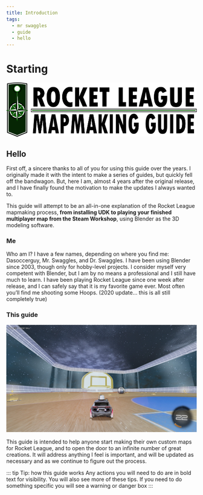 ```yaml
---
title: Introduction
tags:
  - mr swaggles
  - guide
  - hello
---
```


# Starting

![alt text](../.vuepress/public/images/image234.png)

## Hello

First off, a sincere thanks to all of you for using this guide over the years. I originally made it with the intent to make a series of guides, but quickly fell off the bandwagon. But, here I am, almost 4 years after the original release, and I have finally found the motivation to make the updates I always wanted to.

This guide will attempt to be an all-in-one explanation of the Rocket League mapmaking process, **from installing UDK to playing your finished multiplayer map from the Steam Workshop**, using Blender as the 3D modeling software.

### Me 

Who am I? I have a few names, depending on where you find me: Dasoccerguy, Mr. Swaggles, and Dr. Swaggles. I have been using Blender since 2003, though only for hobby-level projects. I consider myself very competent with Blender, but I am by no means a professional and I still have much to learn. I have been playing Rocket League since one week after release, and I can safely say that it is my favorite game ever. Most often you’ll find me shooting some Hoops. (2020 update… this is all still completely true)

### This guide

![alt text](../.vuepress/public/image165.jpg)

This guide is intended to help anyone start making their own custom maps for Rocket League, and to open the door to an infinite number of great creations. It will address anything I feel is important, and will be updated as necessary and as we continue to figure out the process.

::: tip Tip: how this guide works
Any actions you will need to do are in bold text for visibility. You will also see more of these tips. If you need to do something specific you will see a warning or danger box
:::